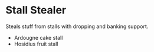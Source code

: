 # Stall Stealer

Steals stuff from stalls with dropping and banking support.

* Ardougne cake stall
* Hosidius fruit stall
